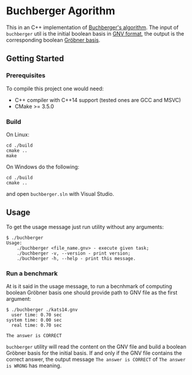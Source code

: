 # Buchberger Agorithm

This in an C++ implementation of [Buchberger's algorithm](https://en.wikipedia.org/wiki/Buchberger's_algorithm). The input of `buchberger` util is the initial boolean basis in [GNV format](https://github.com/mzinin/groebner_benchmarks), the output is the corresponding boolean [Gröbner basis](https://en.wikipedia.org/wiki/Gröbner_basis).


## Getting Started

### Prerequisites

To compile this project one would need:
* C++ compiler with C++14 support (tested ones are GCC and MSVC)
* CMake >= 3.5.0

### Build

On Linux:
```
cd ./build
cmake ..
make
```
On Windows do the following:
```
cd ./build
cmake ..
```
and open `buchberger.sln` with Visual Studio.


## Usage

To get the usage message just run utility without any arguments:

```
$ ./buchberger
Usage:
	./buchberger <file_name.gnv> - execute given task;
	./buchberger -v, --version - print version;
	./buchberger -h, --help - print this message.
```

### Run a benchmark

At is it said in the usage message, to run a becnhmark of computing boolean Gröbner basis one should provide path to GNV file as the first argument:

```
$ ./buchberger ./kats14.gnv
  user time: 0.70 sec
system time: 0.00 sec
  real time: 0.70 sec

The answer is CORRECT
```

`buchberger` utility will read the content on the GNV file and build a boolean Gröbner basis for the initial basis. If and only if the GNV file contains the correct answer, the output message `The answer is CORRECT` of `The answer is WRONG` has meaning.
